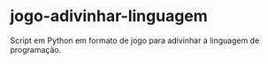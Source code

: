 # jogo-adivinhar-linguagem
Script em Python em formato de jogo para adivinhar a linguagem de programação.

